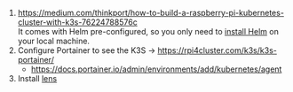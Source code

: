 ﻿1. https://medium.com/thinkport/how-to-build-a-raspberry-pi-kubernetes-cluster-with-k3s-76224788576c \
It comes with Helm pre-configured, so you only need to [install Helm](https://helm.sh/docs/intro/install/) on your local machine.
2. Configure Portainer to see the K3S -> https://rpi4cluster.com/k3s/k3s-portainer/
    * https://docs.portainer.io/admin/environments/add/kubernetes/agent
3. Install [lens](https://k8slens.dev/)


